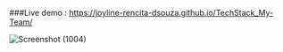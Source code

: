 ###Live demo : https://joyline-rencita-dsouza.github.io/TechStack_My-Team/

![Screenshot (1004)](https://github.com/user-attachments/assets/a009a5f9-92b0-469e-88e5-a431c6d4a2c5)
